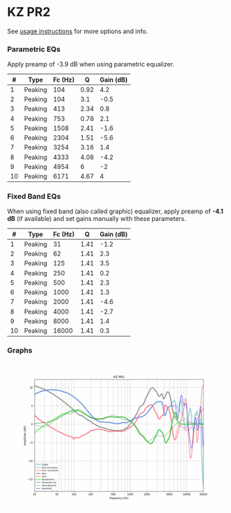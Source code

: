 # KZ PR2
See [usage instructions](https://github.com/jaakkopasanen/AutoEq#usage) for more options and info.

### Parametric EQs
Apply preamp of -3.9 dB when using parametric equalizer.

|   # | Type    |   Fc (Hz) |    Q |   Gain (dB) |
|-----|---------|-----------|------|-------------|
|   1 | Peaking |       104 | 0.92 |         4.2 |
|   2 | Peaking |       104 | 3.1  |        -0.5 |
|   3 | Peaking |       413 | 2.34 |         0.8 |
|   4 | Peaking |       753 | 0.78 |         2.1 |
|   5 | Peaking |      1508 | 2.41 |        -1.6 |
|   6 | Peaking |      2304 | 1.51 |        -5.6 |
|   7 | Peaking |      3254 | 3.16 |         1.4 |
|   8 | Peaking |      4333 | 4.08 |        -4.2 |
|   9 | Peaking |      4954 | 6    |        -2   |
|  10 | Peaking |      6171 | 4.67 |         4   |

### Fixed Band EQs
When using fixed band (also called graphic) equalizer, apply preamp of **-4.1 dB** (if available) and set gains manually with these parameters.

|   # | Type    |   Fc (Hz) |    Q |   Gain (dB) |
|-----|---------|-----------|------|-------------|
|   1 | Peaking |        31 | 1.41 |        -1.2 |
|   2 | Peaking |        62 | 1.41 |         2.3 |
|   3 | Peaking |       125 | 1.41 |         3.5 |
|   4 | Peaking |       250 | 1.41 |         0.2 |
|   5 | Peaking |       500 | 1.41 |         2.3 |
|   6 | Peaking |      1000 | 1.41 |         1.3 |
|   7 | Peaking |      2000 | 1.41 |        -4.6 |
|   8 | Peaking |      4000 | 1.41 |        -2.7 |
|   9 | Peaking |      8000 | 1.41 |         1.4 |
|  10 | Peaking |     16000 | 1.41 |         0.3 |

### Graphs
![](./KZ%20PR2.png)
